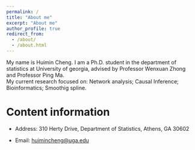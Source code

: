 ```yaml
---
permalink: /
title: "About me"
excerpt: "About me"
author_profile: true
redirect_from: 
  - /about/
  - /about.html
---
```


My name is Huimin Cheng. I am a Ph.D. student in the department of statistics at University of georgia, advised by Professor Wenxuan Zhong and Professor Ping Ma. <br />My current research focused on: Network analysis; Causal Inference; Bioinformatics; Smoothig spline.




Content information
======
* Address: 310 Herty Drive, Department of Statistics, Athens, GA 30602

* Email: huimincheng@uga.edu
